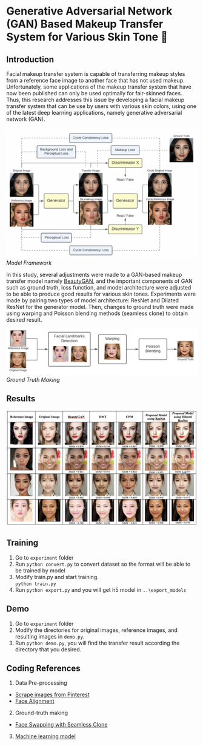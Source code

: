 # Generative Adversarial Network (GAN) Based Makeup Transfer System for Various Skin Tone 💄


## Introduction
Facial makeup transfer system is capable of transferring makeup styles from a reference face image to another face that has not used makeup. Unfortunately, some applications of the makeup transfer system that have now been published can only be used optimally for fair-skinned faces. Thus, this research addresses this issue by developing a facial makeup transfer system that can be use by users with various skin colors, using one of the latest deep learning applications, namely generative adversarial network (GAN). 

![Model Framework](images/Framework.png)
_Model Framework_


In this study, several adjustments were made to a GAN-based makeup transfer model namely [BeautyGAN](https://dl.acm.org/doi/10.1145/3240508.3240618), and the important components of GAN such as ground truth, loss function, and model architecture were adjusted to be able to produce good results for various skin tones. Experiments were made by pairing two types of model architecture: ResNet and Dilated ResNet for the generator model. Then, changes to ground truth were made using warping and Poisson blending methods (seamless clone) to obtain desired result. 

![Ground Truth Making](images/Groundtruth.png)
_Ground Truth Making_

## Results
![Result](images/Result.png)

## Training
1. Go to `experiment` folder
2. Run `python convert.py` to convert dataset so the format will be able to be trained by model
3. Modify train.py and start training.  
    `python train.py` 
4. Run `python export.py` and you will get h5 model in `..\export_models`

## Demo
1. Go to `experiment` folder
2. Modify the directories for original images, reference images, and resulting images in `demo.py`.
3. Run `python demo.py`, you will find the transfer result according the directory that you desired.

## Coding References
1. Data Pre-processing
- [Scrape images from Pinterest](https://github.com/civiliangame/PinterestScraper)
- [Face Alignment](https://github.com/serengil/tensorflow-101/blob/master/python/face-alignment.py)
2. Ground-truth making
- [Face Swapping with Seamless Clone](https://pysource.com/2019/05/28/face-swapping-explained-in-8-steps-opencv-with-python/)
3. [Machine learning model](https://github.com/yan86471/DMT-implementation)